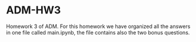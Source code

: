 # ADM-HW3
Homework 3 of ADM.
For this homework we have organized all the answers in one file called main.ipynb, the file contains also the two bonus questions.
